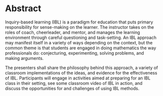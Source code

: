 # Abstract #

Inquiry-based learning (IBL) is a paradigm for education that puts primary responsibility for sense-making on the learner. The instructor takes on the roles of coach, cheerleader, and mentor, and manages the learning environment through careful questioning and task-setting.  An IBL approach may manifest itself in a variety of ways depending on the context, but the common theme is that students are engaged in doing mathematics the way professionals do: conjecturing, experimenting, solving problems, and making arguments.

The presenters shall share the philosophy behind this approach, a variety of classroom implementations of the ideas, and evidence for the effectiveness of IBL. Participants will engage in activities aimed at preparing for an IBL class in their setting, see some classroom video of IBL in action, and discuss the opportunities for and challenges of using IBL methods.